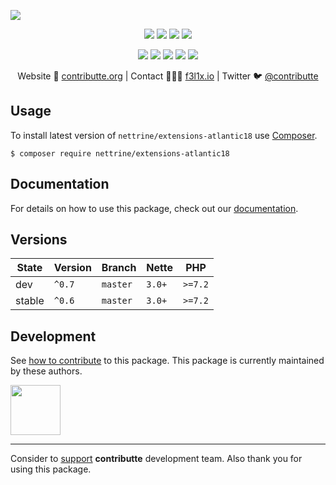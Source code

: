 ![](https://heatbadger.now.sh/github/readme/contributte/doctrine-extensions-atlantic18/)

<p align=center>
  <a href="https://github.com/contributte/doctrine-extensions-atlantic18/actions"><img src="https://badgen.net/github/checks/nettrine/extensions-atlantic18/master?cache=300"></a>
  <a href="https://coveralls.io/r/nettrine/extensions-atlantic18"><img src="https://badgen.net/coveralls/c/github/nettrine/extensions-atlantic18?cache=300"></a>
  <a href="https://packagist.org/packages/nettrine/extensions-atlantic18"><img src="https://badgen.net/packagist/dm/nettrine/extensions-atlantic18"></a>
  <a href="https://packagist.org/packages/nettrine/extensions-atlantic18"><img src="https://badgen.net/packagist/v/nettrine/extensions-atlantic18"></a>
</p>
<p align=center>
  <a href="https://packagist.org/packages/nettrine/extensions-atlantic18"><img src="https://badgen.net/packagist/php/nettrine/extensions-atlantic18"></a>
  <a href="https://github.com/contributte/doctrine-extensions-atlantic18"><img src="https://badgen.net/github/license/contributte/doctrine-extensions-atlantic18"></a>
  <a href="https://bit.ly/ctteg"><img src="https://badgen.net/badge/support/gitter/cyan"></a>
  <a href="https://bit.ly/cttfo"><img src="https://badgen.net/badge/support/forum/yellow"></a>
  <a href="https://contributte.org/partners.html"><img src="https://badgen.net/badge/sponsor/donations/F96854"></a>
</p>

<p align=center>
Website 🚀 <a href="https://contributte.org">contributte.org</a> | Contact 👨🏻‍💻 <a href="https://f3l1x.io">f3l1x.io</a> | Twitter 🐦 <a href="https://twitter.com/contributte">@contributte</a>
</p>

## Usage

To install latest version of `nettrine/extensions-atlantic18` use [Composer](https://getcomposer.org).

```
$ composer require nettrine/extensions-atlantic18
```

## Documentation

For details on how to use this package, check out our [documentation](.docs).

## Versions

| State       | Version | Branch   | Nette  | PHP     |
|-------------|---------|----------|--------|---------|
| dev         | `^0.7`  | `master` | `3.0+` | `>=7.2` |
| stable      | `^0.6`  | `master` | `3.0+` | `>=7.2` |


## Development

See [how to contribute](https://contributte.org) to this package. This package is currently maintained by these authors.

<a href="https://github.com/f3l1x">
    <img width="80" height="80" src="https://avatars2.githubusercontent.com/u/538058?v=3&s=80">
</a>

-----

Consider to [support](https://contributte.org/partners.html) **contributte** development team.
Also thank you for using this package.
